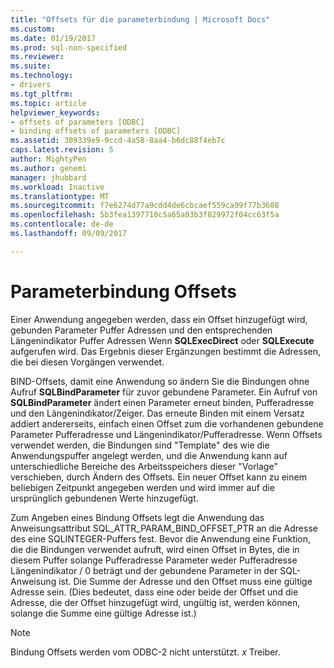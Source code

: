 ```yaml
---
title: "Offsets für die parameterbindung | Microsoft Docs"
ms.custom: 
ms.date: 01/19/2017
ms.prod: sql-non-specified
ms.reviewer: 
ms.suite: 
ms.technology:
- drivers
ms.tgt_pltfrm: 
ms.topic: article
helpviewer_keywords:
- offsets of parameters [ODBC]
- binding offsets of parameters [ODBC]
ms.assetid: 309339e9-9ccd-4a58-8aa4-b6dc88f4eb7c
caps.latest.revision: 5
author: MightyPen
ms.author: genemi
manager: jhubbard
ms.workload: Inactive
ms.translationtype: MT
ms.sourcegitcommit: f7e6274d77a9cdd4de6cbcaef559ca99f77b3608
ms.openlocfilehash: 5b3fea1397710c5a65a03b3f829972f04cc63f5a
ms.contentlocale: de-de
ms.lasthandoff: 09/09/2017

---
```

# <a name="parameter-binding-offsets"></a>Parameterbindung Offsets
Einer Anwendung angegeben werden, dass ein Offset hinzugefügt wird, gebunden Parameter Puffer Adressen und den entsprechenden Längenindikator Puffer Adressen Wenn **SQLExecDirect** oder **SQLExecute** aufgerufen wird. Das Ergebnis dieser Ergänzungen bestimmt die Adressen, die bei diesen Vorgängen verwendet.  
  
 BIND-Offsets, damit eine Anwendung so ändern Sie die Bindungen ohne Aufruf **SQLBindParameter** für zuvor gebundene Parameter. Ein Aufruf von **SQLBindParameter** ändert einen Parameter erneut binden, Pufferadresse und den Längenindikator/Zeiger. Das erneute Binden mit einem Versatz addiert andererseits, einfach einen Offset zum die vorhandenen gebundene Parameter Pufferadresse und Längenindikator/Pufferadresse. Wenn Offsets verwendet werden, die Bindungen sind "Template" des wie die Anwendungspuffer angelegt werden, und die Anwendung kann auf unterschiedliche Bereiche des Arbeitsspeichers dieser "Vorlage" verschieben, durch Ändern des Offsets. Ein neuer Offset kann zu einem beliebigen Zeitpunkt angegeben werden und wird immer auf die ursprünglich gebundenen Werte hinzugefügt.  
  
 Zum Angeben eines Bindung Offsets legt die Anwendung das Anweisungsattribut SQL_ATTR_PARAM_BIND_OFFSET_PTR an die Adresse des eine SQLINTEGER-Puffers fest. Bevor die Anwendung eine Funktion, die die Bindungen verwendet aufruft, wird einen Offset in Bytes, die in diesem Puffer solange Pufferadresse Parameter weder Pufferadresse Längenindikator / 0 beträgt und der gebundene Parameter in der SQL-Anweisung ist. Die Summe der Adresse und den Offset muss eine gültige Adresse sein. (Dies bedeutet, dass eine oder beide der Offset und die Adresse, die der Offset hinzugefügt wird, ungültig ist, werden können, solange die Summe eine gültige Adresse ist.)  
  
> [!NOTE]  
>  Bindung Offsets werden vom ODBC-2 nicht unterstützt. *x* Treiber.

